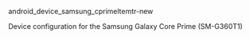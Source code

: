 android_device_samsung_cprimeltemtr-new

Device configuration for the Samsung Galaxy Core Prime (SM-G360T1)
